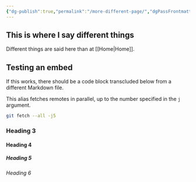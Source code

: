 ```yaml
---
{"dg-publish":true,"permalink":"/more-different-page/","dgPassFrontmatter":true}
---
```


## This is where I say different things
Different things are said here than at [[Home\|Home]].

## Testing an embed
If this works, there should be a code block transcluded below from a different Markdown file.

<div class="transclusion internal-embed is-loaded"><div class="markdown-embed">



This alias fetches remotes in parallel, up to the number specified in the `j` argument.
```bash
git fetch --all -j5
```

</div></div>


### Heading 3

#### Heading 4

##### Heading 5

###### Heading 6